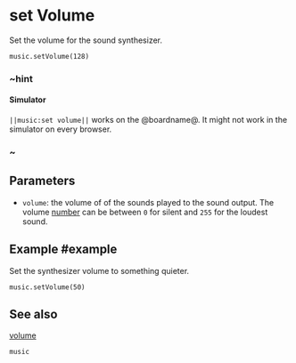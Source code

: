 # set Volume

Set the volume for the sound synthesizer.

```sig
music.setVolume(128)
```

### ~hint

#### Simulator

``||music:set volume||`` works on the @boardname@. It might not work in the simulator on every browser.

### ~

## Parameters

* ``volume``: the volume of of the sounds played to the sound output. The volume [number](/types/number) can be between `0` for silent and `255` for the loudest sound.

## Example #example

Set the synthesizer volume to something quieter.

```blocks
music.setVolume(50)
```

## See also

[volume](/reference/music/volume)

```package
music
```
